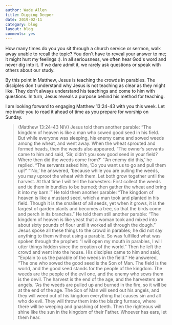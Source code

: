 ```yaml
---
author: Wade Allen
title: Digging Deeper
date: 2019-02-11
category: blog
layout: blog
comments: yes
---
```


How many times do you you sit through a church service or sermon, walk away unable to recall the topic? You don't have to reveal your answer to me; it might hurt my feelings :). In all seriousness, we often hear God's word and never dig into it. If we dare admit it, we rarely ask questions or speak with others about our study.
 
By this point in Matthew, Jesus is teaching the crowds in parables. The disciples don't understand why Jesus is not teaching as clear as they might like. They don't always understand his teachings and come to him with questions. In turn, Jesus reveals a purpose behind his method for teaching.

I am looking forward to engaging Matthew 13:24-43 with you this week. Let me invite you to read it ahead of time as you prepare for worship on Sunday.

>(Matthew 13:24-43 NIV) Jesus told them another parable: “The kingdom of heaven is like a man who sowed good seed in his field. But while everyone was sleeping, his enemy came and sowed weeds among the wheat, and went away. When the wheat sprouted and formed heads, then the weeds also appeared. “The owner’s servants came to him and said, ‘Sir, didn’t you sow good seed in your field? Where then did the weeds come from?’ “‘An enemy did this,’ he replied. “The servants asked him, ‘Do you want us to go and pull them up?’ “‘No,’ he answered, ‘because while you are pulling the weeds, you may uproot the wheat with them. Let both grow together until the harvest. At that time I will tell the harvesters: First collect the weeds and tie them in bundles to be burned; then gather the wheat and bring it into my barn.’” He told them another parable: “The kingdom of heaven is like a mustard seed, which a man took and planted in his field. Though it is the smallest of all seeds, yet when it grows, it is the largest of garden plants and becomes a tree, so that the birds come and perch in its branches.” He told them still another parable: “The kingdom of heaven is like yeast that a woman took and mixed into about sixty pounds of flour until it worked all through the dough.” Jesus spoke all these things to the crowd in parables; he did not say anything to them without using a parable. So was fulfilled what was spoken through the prophet: “I will open my mouth in parables, I will utter things hidden since the creation of the world.” Then he left the crowd and went into the house. His disciples came to him and said, “Explain to us the parable of the weeds in the field.” He answered, “The one who sowed the good seed is the Son of Man. The field is the world, and the good seed stands for the people of the kingdom. The weeds are the people of the evil one, and the enemy who sows them is the devil. The harvest is the end of the age, and the harvesters are angels. “As the weeds are pulled up and burned in the fire, so it will be at the end of the age. The Son of Man will send out his angels, and they will weed out of his kingdom everything that causes sin and all who do evil. They will throw them into the blazing furnace, where there will be weeping and gnashing of teeth. Then the righteous will shine like the sun in the kingdom of their Father. Whoever has ears, let them hear.
